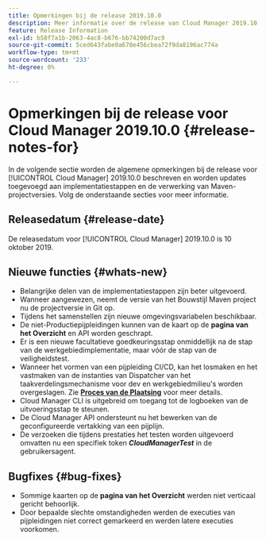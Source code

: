 ```yaml
---
title: Opmerkingen bij de release 2019.10.0
description: Meer informatie over de release van Cloud Manager 2019.10.0.
feature: Release Information
exl-id: b58f7a1b-2063-4ac8-b676-bb74200d7ac9
source-git-commit: 5ced643fabe0a670e456cbea72f9da8196ac774a
workflow-type: tm+mt
source-wordcount: '233'
ht-degree: 0%

---
```


# Opmerkingen bij de release voor Cloud Manager 2019.10.0 {#release-notes-for}

In de volgende sectie worden de algemene opmerkingen bij de release voor [!UICONTROL Cloud Manager] 2019.10.0 beschreven en worden updates toegevoegd aan implementatiestappen en de verwerking van Maven-projectversies.
Volg de onderstaande secties voor meer informatie.

## Releasedatum {#release-date}

De releasedatum voor [!UICONTROL Cloud Manager] 2019.10.0 is 10 oktober 2019.

## Nieuwe functies {#whats-new}

* Belangrijke delen van de implementatiestappen zijn beter uitgevoerd.
* Wanneer aangewezen, neemt de versie van het Bouwstijl Maven project nu de projectversie in Git op.
* Tijdens het samenstellen zijn nieuwe omgevingsvariabelen beschikbaar.
* De niet-Productiepijpleidingen kunnen van de kaart op de **pagina van het Overzicht** en API worden geschrapt.
* Er is een nieuwe facultatieve goedkeuringsstap onmiddellijk na de stap van de werkgebiedimplementatie, maar vóór de stap van de veiligheidstest.
* Wanneer het vormen van een pijpleiding CI/CD, kan het losmaken en het vastmaken van de instanties van Dispatcher van het taakverdelingsmechanisme voor dev en werkgebiedmilieu&#39;s worden overgeslagen.
Zie **[Proces van de Plaatsing](/help/using/code-deployment.md)** voor meer details.
* Cloud Manager CLI is uitgebreid om toegang tot de logboeken van de uitvoeringsstap te steunen.
* De Cloud Manager API ondersteunt nu het bewerken van de geconfigureerde vertakking van een pijplijn.
* De verzoeken die tijdens prestaties het testen worden uitgevoerd omvatten nu een specifiek token ***CloudManagerTest*** in de gebruikersagent.

## Bugfixes {#bug-fixes}

* Sommige kaarten op de **pagina van het Overzicht** werden niet verticaal gericht behoorlijk.
* Door bepaalde slechte omstandigheden werden de executies van pijpleidingen niet correct gemarkeerd en werden latere executies voorkomen.
